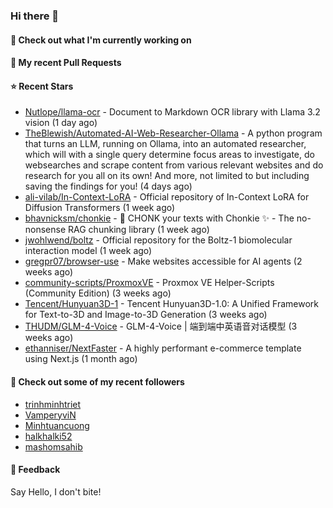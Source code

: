 ### Hi there 👋

#### 👷 Check out what I'm currently working on

#### 🔨 My recent Pull Requests


#### ⭐ Recent Stars

- [Nutlope/llama-ocr](https://github.com/Nutlope/llama-ocr) - Document to Markdown OCR library with Llama 3.2 vision (1 day ago)
- [TheBlewish/Automated-AI-Web-Researcher-Ollama](https://github.com/TheBlewish/Automated-AI-Web-Researcher-Ollama) - A python program that turns an LLM, running on Ollama, into an automated researcher, which will with a single query determine focus areas to investigate, do websearches and scrape content from various relevant websites and do research for you all on its own! And more, not limited to but including saving the findings for you! (4 days ago)
- [ali-vilab/In-Context-LoRA](https://github.com/ali-vilab/In-Context-LoRA) - Official repository of In-Context LoRA for Diffusion Transformers (1 week ago)
- [bhavnicksm/chonkie](https://github.com/bhavnicksm/chonkie) - 🦛 CHONK your texts with Chonkie ✨ - The no-nonsense RAG chunking library (1 week ago)
- [jwohlwend/boltz](https://github.com/jwohlwend/boltz) - Official repository for the Boltz-1 biomolecular interaction model (1 week ago)
- [gregpr07/browser-use](https://github.com/gregpr07/browser-use) - Make websites accessible for AI agents (2 weeks ago)
- [community-scripts/ProxmoxVE](https://github.com/community-scripts/ProxmoxVE) - Proxmox VE Helper-Scripts (Community Edition)  (3 weeks ago)
- [Tencent/Hunyuan3D-1](https://github.com/Tencent/Hunyuan3D-1) - Tencent Hunyuan3D-1.0: A Unified Framework for Text-to-3D and Image-to-3D Generation (3 weeks ago)
- [THUDM/GLM-4-Voice](https://github.com/THUDM/GLM-4-Voice) - GLM-4-Voice | 端到端中英语音对话模型 (3 weeks ago)
- [ethanniser/NextFaster](https://github.com/ethanniser/NextFaster) - A highly performant e-commerce template using Next.js  (1 month ago)

#### 👯 Check out some of my recent followers

- [trinhminhtriet](https://github.com/trinhminhtriet)
- [VamperyviN](https://github.com/VamperyviN)
- [Minhtuancuong](https://github.com/Minhtuancuong)
- [halkhalki52](https://github.com/halkhalki52)
- [mashomsahib](https://github.com/mashomsahib)

#### 💬 Feedback

Say Hello, I don't bite!